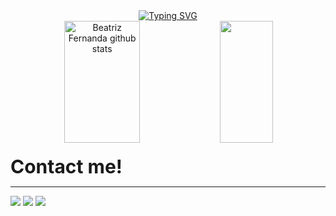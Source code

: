 <div align="center">
  <a href="https://git.io/typing-svg"><img src="https://readme-typing-svg.herokuapp.com?font=Fira+Code&pause=1000&center=true&vCenter=true&width=435&lines=;Welcome!;Meu+nome+é+Beatriz." alt="Typing SVG" /></a>
</div>
<div align="center">  
  <img width="49%" height="195px" src="https://github-readme-stats.vercel.app/api?username=btrzf&show_icons=true&count_private=true&hide_border=true&title_color=ffffff&icon_color=01C231&text_color=ffffff&bg_color=C70039" alt="Beatriz Fernanda github stats" /> 
  <img width="41%" height="195px" src="https://github-readme-stats.vercel.app/api/top-langs/?username=GHRambo&layout=compact&hide_border=true&title_color=ffffff&text_color=f6f5f4&bg_color=C70039" />
</div>

<div>
  <br>
  <b style="font-size: 30px; font-weight: bold;">Contact me!</b>
  <hr>
</div>
<div>
  <a href="https://www.linkedin.com/in/beatriz-fernanda-07656a196" target="_blank"><img src="https://img.shields.io/badge/LinkedIn-0077B5?style=for-the-badge&logo=linkedin&logoColor=white" target="_blank"></a>
  <a href="mailto:beatrizfesilva@gmail.com"><img src="https://img.shields.io/badge/Gmail-D14836?style=for-the-badge&logo=gmail&logoColor=white" target="_blank"></a>
  <a href="https://www.instagram.com/btrz.f/" target="_blank"><img src="https://img.shields.io/badge/Instagram-E4405F?style=for-the-badge&logo=instagram&logoColor=white" target="_blank"></a>
</div>

